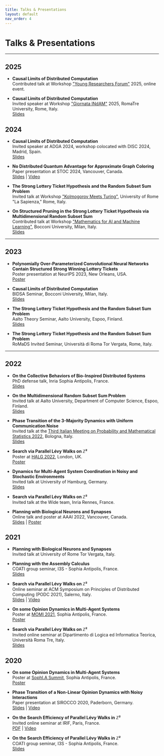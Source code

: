 ```yaml
---
title: Talks & Presentations
layout: default
nav_order: 4
---
```


# Talks & Presentations

---

## 2025

- **Causal Limits of Distributed Computation**  
  Contributed talk at Workshop ["Young Researchers Forum"](https://sites.google.com/view/youngresearchersforum2025/) 2025, online event.

- **Causal Limits of Distributed Computation**  
  Invited speaker at Workshop ["Giornata INdAM"](https://ricerca.matfis.uniroma3.it/INDAM/giornata25.html) 2025, RomaTre University, Rome, Italy.  
  [Slides](https://github.com/fdamore95/fdamore95.github.io/blob/main/assets/pdfs/2025-indam.pdf)

## 2024

- **Causal Limits of Distributed Computation**  
  Invited speaker at ADGA 2024, workshop colocated with DISC 2024, Madrid, Spain.  
  [Slides](https://github.com/fdamore95/fdamore95.github.io/blob/main/assets/pdfs/2024-adga.pdf)

- **No Distributed Quantum Advantage for Approximate Graph Coloring**  
  Paper presentation at STOC 2024, Vancouver, Canada.  
  [Slides](https://github.com/fdamore95/fdamore95.github.io/blob/main/assets/pdfs/2024-stoc.pdf) | [Video](https://www.youtube.com/watch?v=BfuyjNj_aKs&t=647s)

- **The Strong Lottery Ticket Hypothesis and the Random Subset Sum Problem**  
  Invited talk at Workshop ["Kolmogorov Meets Turing"](https://sites.google.com/uniroma1.it/kmt-2024), University of Rome "La Sapienza," Rome, Italy.

- **On Structured Pruning in the Strong Lottery Ticket Hypothesis via Multidimensional Random Subset Sum**  
  Contributed talk at Workshop ["Mathematics for AI and Machine Learning"](https://dec.unibocconi.eu/mathematics-artificial-intelligence-and-machine-learning), Bocconi University, Milan, Italy.  
  [Slides](https://github.com/fdamore95/fdamore95.github.io/blob/main/assets/pdfs/2024-bocconi-SLTH.pdf)

---

## 2023

- **Polynomially Over-Parameterized Convolutional Neural Networks Contain Structured Strong Winning Lottery Tickets**  
  Poster presentation at NeurIPS 2023, New Orleans, USA.  
  [Poster](https://neurips.cc/media/PosterPDFs/NeurIPS%202023/71487.png?t=1699528090.321876)

- **Causal Limits of Distributed Computation**  
  BIDSA Seminar, Bocconi University, Milan, Italy.  
  [Slides](https://github.com/fdamore95/fdamore95.github.io/blob/main/assets/pdfs/2023-bocconi-quantum-lb.pdf)

- **The Strong Lottery Ticket Hypothesis and the Random Subset Sum Problem**  
  Aalto Theory Seminar, Aalto University, Espoo, Finland.  
  [Slides](https://github.com/fdamore95/fdamore95.github.io/blob/main/assets/pdfs/2023-aalto-SLTH.pdf)

- **The Strong Lottery Ticket Hypothesis and the Random Subset Sum Problem**  
  RoMaDS Invited Seminar, Università di Roma Tor Vergata, Rome, Italy.

---

## 2022

- **On the Collective Behaviors of Bio-Inspired Distributed Systems**  
  PhD defense talk, Inria Sophia Antipolis, France.  
  [Slides](https://github.com/fdamore95/fdamore95.github.io/blob/main/assets/pdfs/2022-phd-defense.pdf)

- **On the Multidimensional Random Subset Sum Problem**  
  Invited talk at Aalto University, Department of Computer Science, Espoo, Finland.  
  [Slides](https://github.com/fdamore95/fdamore95.github.io/blob/main/assets/pdfs/2022-aalto-RRS.pdf)

- **Phase Transition of the 3-Majority Dynamics with Uniform Communication Noise**  
  Invited talk at the [Third Italian Meeting on Probability and Mathematical Statistics 2022](https://site.unibo.it/probstat/en/about-1/general-information), Bologna, Italy.  
  [Slides](https://github.com/fdamore95/fdamore95.github.io/blob/main/assets/pdfs/2022-italian-meeting-prob-bologna.pdf)

- **Search via Parallel Lévy Walks on ℤ²**  
  Poster at [HALG 2022](https://www.lse.ac.uk/HALG-2022), London, UK.  
  [Poster](https://github.com/fdamore95/fdamore95.github.io/blob/main/assets/pdfs/2022-halg-poster.pdf)

- **Dynamics for Multi-Agent System Coordination in Noisy and Stochastic Environments**  
  Invited talk at University of Hamburg, Germany.  
  [Slides](https://github.com/fdamore95/fdamore95.github.io/blob/main/assets/pdfs/2022-hamburg-seminar.pdf)

- **Search via Parallel Lévy Walks on ℤ²**  
  Invited talk at the Wide team, Inria Rennes, France.

- **Planning with Biological Neurons and Synapses**  
  Online talk and poster at AAAI 2022, Vancouver, Canada.  
  [Slides](https://github.com/fdamore95/fdamore95.github.io/blob/main/assets/pdfs/2022-aaai22-AC.pdf) | [Poster](https://hal.archives-ouvertes.fr/hal-03596672/file/assembly_aaai22_poster1_boxes.pdf)

## 2021

- **Planning with Biological Neurons and Synapses**  
  Invited talk at University of Rome Tor Vergata, Italy.

- **Planning with the Assembly Calculus**  
  COATI group seminar, I3S - Sophia Antipolis, France.  
  [Slides](https://github.com/fdamore95/fdamore95.github.io/blob/main/assets/pdfs/2021-coati-seminar-AC.pdf)

- **Search via Parallel Lévy Walks on ℤ²**  
  Online seminar at ACM Symposium on Principles of Distributed Computing (PODC 2021), Salerno, Italy.  
  [Slides](https://github.com/fdamore95/fdamore95.github.io/blob/main/assets/pdfs/2021-podc-levy.pdf) | [Video](https://www.youtube.com/watch?v=iWWPq5asqsM)

- **On some Opinion Dynamics in Multi-Agent Systems**  
  Poster at [MOMI 2021](https://phd-seminars-sam.inria.fr/fr/momi2021/), Sophia Antipolis, France.  
  [Poster](https://github.com/fdamore95/fdamore95.github.io/blob/main/assets/pdfs/2020-sophia-summit-poster.pdf)

- **Search via Parallel Lévy Walks on ℤ²**  
  Invited online seminar at Dipartimento di Logica ed Informatica Teorica, Università Roma Tre, Italy.  
  [Slides](https://github.com/fdamore95/fdamore95.github.io/blob/main/assets/pdfs/2021-romatre-levy.pdf)

## 2020

- **On some Opinion Dynamics in Multi-Agent Systems**  
  Poster at [SophI.A Summit](https://univ-cotedazur.fr/events-uca/sophia-summit#menu_2), Sophia Antipolis, France.  
  [Poster](https://github.com/fdamore95/fdamore95.github.io/blob/main/assets/pdfs/2020-sophia-summit-poster.pdf)

- **Phase Transition of a Non-Linear Opinion Dynamics with Noisy Interactions**  
  Paper presentation at SIROCCO 2020, Paderborn, Germany.  
  [Slides](https://github.com/fdamore95/fdamore95.github.io/blob/main/assets/pdfs/2020-sirocco.pdf) | [Video](https://www.youtube.com/watch?v=w2HKdREGpB4&list=PL2P_cO0GPJGSq4z5UJxPSWAUWgHWr48ck&index=20&t=0s)

- **On the Search Efficiency of Parallel Lévy Walks in ℤ²**  
  Invited online seminar at IRIF, Paris, France.  
  [PDF](https://github.com/fdamore95/fdamore95.github.io/blob/main/assets/pdfs/2020-irif-levy.pdf) | [Video](https://bbb2.math.univ-paris-diderot.fr/playback/presentation/2.0/playback.html?meetingId=ba0d7ad67877c1212f88eec5deba5f6302d96d6e-1591703939771)

- **On the Search Efficiency of Parallel Lévy Walks in ℤ²**  
  COATI group seminar, I3S - Sophia Antipolis, France.  
  [Slides](https://github.com/fdamore95/fdamore95.github.io/blob/main/assets/pdfs/2020-coati-levy.pdf)

